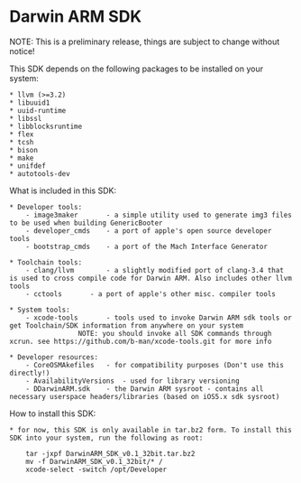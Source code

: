Darwin ARM SDK
==============

NOTE: This is a preliminary release, things are subject to change without notice!

This SDK depends on the following packages to be installed on your system:

	* llvm (>=3.2)
	* libuuid1
	* uuid-runtime
	* libssl
	* libblocksruntime
	* flex
	* tcsh
	* bison
	* make
	* unifdef
	* autotools-dev

What is included in this SDK:

	* Developer tools:
		- image3maker		- a simple utility used to generate img3 files to be used when building GenericBooter
		- developer_cmds	- a port of apple's open source developer tools
		- bootstrap_cmds	- a port of the Mach Interface Generator

	* Toolchain tools:
		- clang/llvm		- a slightly modified port of clang-3.4 that is used to cross compile code for Darwin ARM. Also includes other llvm tools
		- cctools		- a port of apple's other misc. compiler tools

	* System tools:
		- xcode-tools		- tools used to invoke Darwin ARM sdk tools or get Toolchain/SDK information from anywhere on your system
					 NOTE: you should invoke all SDK commands through xcrun. see https://github.com/b-man/xcode-tools.git for more info

	* Developer resources:
		- CoreOSMAkefiles	- for compatibility purposes (Don't use this directly!)
		- AvailabilityVersions	- used for library versioning
		- DDarwinARM.sdk	- the Darwin ARM sysroot - contains all necessary userspace headers/libraries (based on iOS5.x sdk sysroot)


How to install this SDK:

	* for now, this SDK is only available in tar.bz2 form. To install this SDK into your system, run the following as root:

		tar -jxpf DarwinARM_SDK_v0.1_32bit.tar.bz2
		mv -f DarwinARM_SDK_v0.1_32bit/* /
		xcode-select -switch /opt/Developer
